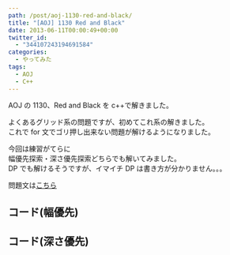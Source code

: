 ```yaml
---
path: /post/aoj-1130-red-and-black/
title: "[AOJ] 1130 Red and Black"
date: 2013-06-11T00:00:49+00:00
twitter_id:
  - "344107243194691584"
categories:
  - やってみた
tags:
  - AOJ
  - C++
---
```


AOJ の 1130、Red and Black を c++で解きました。

よくあるグリッド系の問題ですが、初めてこれ系の解きました。  
これで for 文でゴリ押し出来ない問題が解けるようになりました。

今回は練習がてらに  
幅優先探索・深さ優先探索どちらでも解いてみました。  
DP でも解けるそうですが、イマイチ DP は書き方が分かりません。。。

問題文は[こちら](http://judge.u-aizu.ac.jp/onlinejudge/description.jsp?id=1130&lang=jp)

<!--more-->

## コード(幅優先)

<script src="https://gist.github.com/Leko/5734871.js"></script>

## コード(深さ優先)

<script src="https://gist.github.com/Leko/5734881.js"></script>
